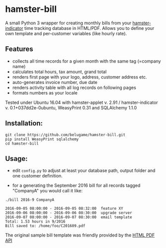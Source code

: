 # hamster-bill

A small Python 3 wrapper for creating monthly bills from your [hamster-indicator](https://apps.ubuntu.com/cat/applications/precise/hamster-indicator/) time tracking database in HTML/PDF. Allows you to define your own template and per-customer variables (like hourly rate). 

## Features

- collects all time records for a given month with the same tag (=company name)
- calculates total hours, tax amount, grand total
- renders first page with your logo, address, customer address etc.
- auto-generates invoice number, due date 
- renders activity table with all log records on following pages
- formats numbers as your locale

Tested under Ubuntu 16.04 with hamster-applet v. 2.91 / hamster-indicator v. 0.1+037dd2e-0ubuntu, WeasyPrint 0.31 and SQLAlchemy 1.1.0

## Installation: 

    git clone https://github.com/belugame/hamster-bill.git
    pip install WeasyPrint sqlalchemy
    cd hamster-bill


## Usage:

- edit `config.py` to adjust at least your database path, output folder and one customer definition.

- for a generating the September 2016 bill for all records tagged "CompanyA" you would call it like:
```
./bill 2016-9 CompanyA

2016-09-05 08:00:00 - 2016-09-05 08:32:00  feature XY
2016-09-06 08:00:00 - 2016-09-06 08:30:00  upgrade server
2016-09-07 08:00:00 - 2016-09-07 08:30:00  email template
Total: 1.53 hours in 9/2016
Bill saved to: /home/foo/C201609.pdf
```

The original sample bill template was friendly provided by the [HTML PDF API](https://htmlpdfapi.com/)
